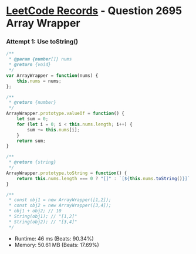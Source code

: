 # [LeetCode Records](../../README.md) - Question 2695 Array Wrapper

### Attempt 1: Use toString()
```js
/**
 * @param {number[]} nums
 * @return {void}
 */
var ArrayWrapper = function(nums) {
    this.nums = nums;
};

/**
 * @return {number}
 */
ArrayWrapper.prototype.valueOf = function() {
    let sum = 0;
    for (let i = 0; i < this.nums.length; i++) {
        sum += this.nums[i];
    }
    return sum;
}

/**
 * @return {string}
 */
ArrayWrapper.prototype.toString = function() {
    return this.nums.length === 0 ? "[]" : `[${this.nums.toString()}]`;
}

/**
 * const obj1 = new ArrayWrapper([1,2]);
 * const obj2 = new ArrayWrapper([3,4]);
 * obj1 + obj2; // 10
 * String(obj1); // "[1,2]"
 * String(obj2); // "[3,4]"
 */
```
- Runtime: 46 ms (Beats: 90.34%)
- Memory: 50.61 MB (Beats: 17.69%)

<br>
